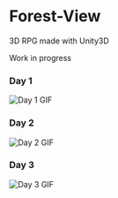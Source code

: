 # Forest-View
3D RPG made with Unity3D


Work in progress

### Day 1 ###
![Day 1 GIF](https://media.giphy.com/media/h46HqwCQzE2Kw9Sx7j/giphy.gif "Day 1")

### Day 2 ###
![Day 2 GIF](https://media.giphy.com/media/llCZZBIfzq2jIoqs1P/giphy.gif "Day 2")

### Day 3 ###
![Day 3 GIF](https://media.giphy.com/media/M9HgKK7c8fNVrEIKWz/giphy.gif "Day 3")
